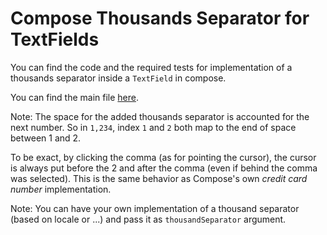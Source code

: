 # Compose Thousands Separator for TextFields

You can find the code and the required tests for implementation of a thousands separator inside a `TextField` in compose.

You can find the main file [here](https://github.com/adibfara/Compose-TextField-Thousands-Separator/blob/main/app/src/main/java/com/snakydesign/composetextview/ui/PriceFilter.kt).

Note: The space for the added thousands separator is accounted for the next number.
So in `1,234`, index `1` and `2` both map to the end of space between 1 and 2.

To be exact, by clicking the comma (as for pointing the cursor), the cursor is always put before the 2 and after the comma (even if behind the comma was selected). This is the same behavior as Compose's own _credit card number_ implementation.

Note: You can have your own implementation of a thousand separator (based on locale or ...) and pass it as `thousandSeparator` argument.
